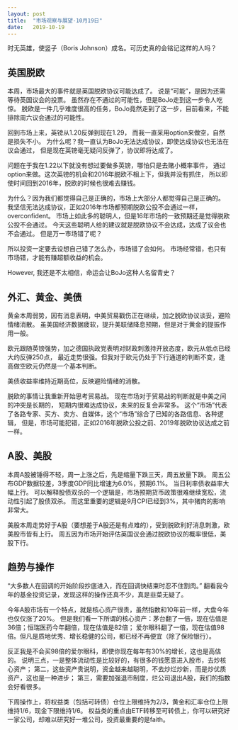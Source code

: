 ```yaml
---
layout: post
title:  "市场观察与展望-10月19日"
date:   2019-10-19
---
```


时无英雄，使竖子（Boris Johnson）成名。可历史真的会铭记这样的人吗？

## 英国脱欧

本周，市场最大的事件就是英国脱欧协议可能达成了。
说是“可能”，是因为还需等待英国议会的投票。
虽然存在不通过的可能性，但是BoJo走到这一步令人吃惊。
脱欧是一件几乎难度很高的任务，BoJo竟然走到了这一步，目前看来，不能排除周六议会通过的可能性。

回到市场上来，英镑从1.20反弹到现在1.29，
而我一直采用option来做空，自然是损失不小。
为什么呢？我一直认为BoJo无法达成协议，即使达成协议也无法在议会通过，
但是现在英镑毫无疑问反弹了，协议即将达成了。

问题在于我在1.22以下就没有想过要做多英镑，哪怕只是去赌小概率事件，
通过option来做。这次英镑的机会和2016年脱欧不相上下，但我并没有抓住，
所以即使时间回到2016年，脱欧的时候也很难去赚钱。

为什么？因为我们都觉得自己是正确的，市场上大部分人都觉得自己是正确的。
我坚信无法达成协议，正如2016年市场都预期脱欧公投不会通过一样，overconfident。
市场上如此多的聪明人，但是16年市场的一致预期还是觉得脱欧公投不会通过。
今天这些聪明人给的建议就是脱欧协议不会达成，达成了议会也不会通过。
但是万一市场错了呢？

所以投资一定要去设想自己错了怎么办，市场错了会如何。
市场经常错，也只有市场错，才能有赚超额收益的机会。

However, 我还是不太相信，命运会让BoJo这种人名留青史？

## 外汇、黄金、美债
黄金本周弱势，因有消息表明，中美贸易戳伤正在继续，加之脱欧协议谈妥，避险情绪消散。
虽美国经济数据疲软，提升美联储降息预期，但是对于黄金的提振作用一般。

欧元跟随英镑强势，加之德国执政党表明对财政刺激持开放态度，欧元从低点已经大约反弹250点，
最近走势很强。但我对于欧元仍处于下行通道的判断不变，逢高做空欧元仍然是一个基本判断。

美债收益率维持近期高位，反映避险情绪的消散。

脱欧的事情让我重新开始思考贸易战。
现在市场对于贸易战的判断就是中美之间的冲突是长期的，
短期内很难达成协议，未来的反复会非常多。
这个“市场”代表了各路专家、买方、卖方、自媒体，这个“市场”综合了已知的各路信息、各种逻辑，
但是，市场可能犯错，正如2016年脱欧公投之前、2019年脱欧协议达成之前一样。

## A股、美股
本周A股被锤得不轻，周一上涨之后，先是缩量下跌三天，周五放量下跌。
周五公布GDP数据较差，3季度GDP同比增速为6.0%，预期6.1%。
当日利率债收益率大幅上行。
可以解释股债双杀的一个逻辑是，市场预期货币政策很难继续宽松，流动性引起了股债双杀。
而这里重要的逻辑是9月CPI已经到3%，其中猪肉的影响非常大。

美股本周走势好于A股（要想差于A股还是有点难的），受到脱欧利好消息刺激，欧美股市皆有上行。
周五因为市场开始评估英国议会通过脱欧协议的概率很低，美股下行。

## 趋势与操作

“大多数人在回调的开始阶段抄底进入，而在回调快结束时忍不住割肉。”
翻看我今年的基金投资记录，发现这样的操作还真不少，真是韭菜无疑了。

今年A股市场有一个特点，就是核心资产很贵，虽然指数和10年前一样，大盘今年也仅仅涨了20%。
但是我们看一下所谓的核心资产：茅台翻了一倍，现在估值是36倍；恒瑞医药今年翻倍，现在估值是82倍；
爱尔眼科翻了一倍，现在估值98倍。但凡是质地优秀、增长稳健的公司，都已经不再便宜（除了保险银行）。

反正我是不会买98倍的爱尔眼科，即使你现在每年有30%的增长，这也是高估的。
说明三点，一是整体流动性是比较好的，有很多的钱愿意进入股市，去炒核心资产；
第二，这些资产贵说明，资金越来越聪明，不去炒烂炒新，而是炒优质资产，这也是一种进步；
第三，需要加强退市制度，烂公司退出A股，我们的指数会好看很多。

下周操作上，将权益类（包括可转债）仓位上限维持为2/3，黄金和汇率仓位上限维持1/6，现金下限维持1/6。
权益类的重点由ETF转移至可转债上，你可以研究好一家公司，却难以研究好一堆公司，投资最重要的是faith。